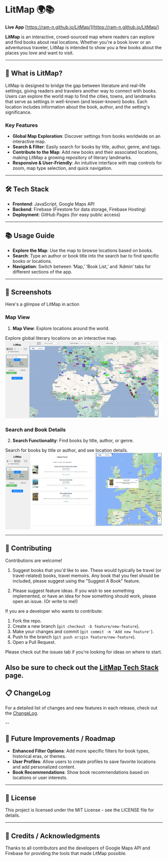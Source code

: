 

# LitMap 🌍📚

**Live App** [https://ram-n.github.io/LitMap/](https://ram-n.github.io/LitMap/)


**LitMap** is an interactive, crowd-sourced map where readers can explore and find books about real locations.
Whether you're a book lover or an adventurous traveler, LitMap is intended to show you a few books about the places you love and want to visit.

---

## 📖 What is LitMap?

LitMap is designed to bridge the gap between literature and real-life settings, giving readers and travelers another way to connect with books. Users can explore the world map to find the cities, towns, and landmarks that serve as settings in well-known (and lesser-known) books. Each location includes information about the book, author, and the setting's significance.

### Key Features

- **Global Map Exploration**: Discover settings from books worldwide on an interactive map.
- **Search & Filter**: Easily search for books by title, author, genre, and tags.
- **Contribute to the Map**: Add new books and their associated locations, making LitMap a growing repository of literary landmarks.
- **Responsive & User-Friendly**: An intuitive interface with map controls for zoom, map type selection, and quick navigation.

---

## 🛠 Tech Stack

- **Frontend**: JavaScript, Google Maps API
- **Backend**: Firebase (Firestore for data storage, Firebase Hosting)
- **Deployment**: GitHub Pages (for easy public access)

---


## 📚 Usage Guide

- **Explore the Map**: Use the map to browse locations based on books.
- **Search**: Type an author or book title into the search bar to find specific books or locations.
- **Navigation**: Switch between ‘Map,’ ‘Book List,’ and ‘Admin’ tabs for different sections of the app.

---

## 📸 Screenshots

Here's a glimpse of LitMap in action


### Map View
1. **Map View**: Explore locations around the world.

Explore global literary locations on an interactive map.
![Map View](images/view1.png)

### Search and Book Details

2. **Search Functionality**: Find books by title, author, or genre.


Search for books by title or author, and see location details.
![Search and Book Details](images/view2.png)


---


## 🤝 Contributing

Contributions are welcome! 
1. Suggest books that you'd like to see. These would typically be travel (or travel-related) books, travel memoirs. Any book that you feel should be included, please suggest using the "Suggest A Book" feature.

2. Please suggest feature ideas. If you wish to see something implemented, or have an idea for how something should work, please open an issue. (Or write to me!)

If you are a developer who wants to contribute:

  1. Fork the repo.
  2. Create a new branch (`git checkout -b feature/new-feature`).
  3. Make your changes and commit (`git commit -m 'Add new feature'`).
  4. Push to the branch (`git push origin feature/new-feature`).
  5. Open a Pull Request.

Please check out the issues tab if you're looking for ideas on where to start.

Also be sure to check out the [LitMap Tech Stack](tech-stack.md) page.
---

## 📋 ChangeLog

For a detailed list of changes and new features in each release, check out the [ChangeLog](./CHANGELOG.md).

--

## 🌱 Future Improvements / Roadmap

- **Enhanced Filter Options**: Add more specific filters for book types, historical eras, or themes.
- **User Profiles**: Allow users to create profiles to save favorite locations and add personalized content.
- **Book Recommendations**: Show book recommendations based on locations or user interests.

---


## 📜 License

This project is licensed under the MIT License - see the LICENSE file for details.

---

## 💬 Credits / Acknowledgments

Thanks to all contributors and the developers of Google Maps API and Firebase for providing the tools that made LitMap possible.

